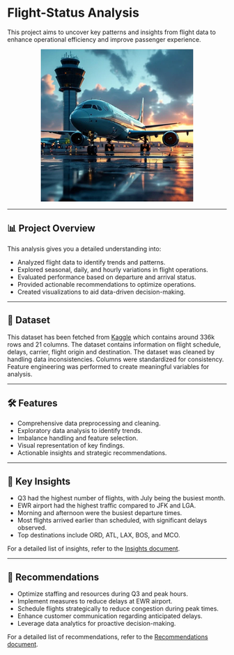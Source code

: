 # Flight-Status Analysis

  This project aims to uncover key patterns and insights from flight data to enhance operational efficiency and improve passenger experience.
  <p align="center">
  <img src="Logo.webp" alt="Company Logo" width="350">


---

## 📊 **Project Overview**

This analysis gives you a detailed understanding into:
- Analyzed flight data to identify trends and patterns.
- Explored seasonal, daily, and hourly variations in flight operations.
- Evaluated performance based on departure and arrival status.
- Provided actionable recommendations to optimize operations.
- Created visualizations to aid data-driven decision-making.

---

## 📂 **Dataset**
This dataset has been fetched from <a href="https://www.kaggle.com/datasets/mahoora00135/flights/data">Kaggle</a> which contains around 336k rows and 21 columns. The dataset contains information on flight schedule, delays, carrier,  flight origin and destination. 
The dataset was cleaned by handling data inconsistencies.
Columns were standardized for consistency.
Feature engineering was performed to create meaningful variables for analysis.

---

## 🛠️ **Features**
- Comprehensive data preprocessing and cleaning.
- Exploratory data analysis to identify trends.
- Imbalance handling and feature selection.
- Visual representation of key findings.
- Actionable insights and strategic recommendations.

---

## 🚀 **Key Insights**

- Q3 had the highest number of flights, with July being the busiest month.
- EWR airport had the highest traffic compared to JFK and LGA.
- Morning and afternoon were the busiest departure times.
- Most flights arrived earlier than scheduled, with significant delays observed.
- Top destinations include ORD, ATL, LAX, BOS, and MCO.

For a detailed list of insights, refer to the [Insights document](./Insights.md).

---

## 📌 **Recommendations**

- Optimize staffing and resources during Q3 and peak hours.
- Implement measures to reduce delays at EWR airport.
- Schedule flights strategically to reduce congestion during peak times.
- Enhance customer communication regarding anticipated delays.
- Leverage data analytics for proactive decision-making.

For a detailed list of recommendations, refer to the [Recommendations document](./Recommendations.md).
